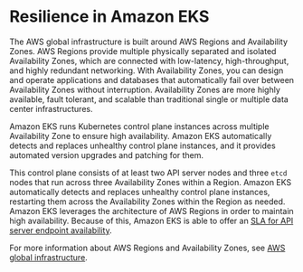# Resilience in Amazon EKS<a name="disaster-recovery-resiliency"></a>

The AWS global infrastructure is built around AWS Regions and Availability Zones\. AWS Regions provide multiple physically separated and isolated Availability Zones, which are connected with low\-latency, high\-throughput, and highly redundant networking\. With Availability Zones, you can design and operate applications and databases that automatically fail over between Availability Zones without interruption\. Availability Zones are more highly available, fault tolerant, and scalable than traditional single or multiple data center infrastructures\. 

Amazon EKS runs Kubernetes control plane instances across multiple Availability Zone to ensure high availability\. Amazon EKS automatically detects and replaces unhealthy control plane instances, and it provides automated version upgrades and patching for them\.

This control plane consists of at least two API server nodes and three `etcd` nodes that run across three Availability Zones within a Region\. Amazon EKS automatically detects and replaces unhealthy control plane instances, restarting them across the Availability Zones within the Region as needed\. Amazon EKS leverages the architecture of AWS Regions in order to maintain high availability\. Because of this, Amazon EKS is able to offer an [SLA for API server endpoint availability](http://aws.amazon.com/eks/sla)\.

For more information about AWS Regions and Availability Zones, see [AWS global infrastructure](http://aws.amazon.com/about-aws/global-infrastructure/)\.